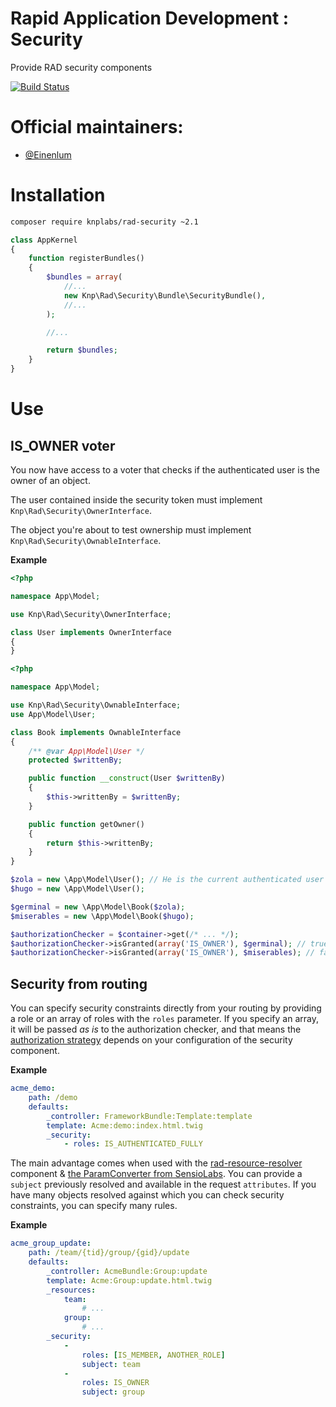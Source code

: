 Rapid Application Development : Security
========================================

Provide RAD security components

[![Build Status](https://travis-ci.org/KnpLabs/rad-security.svg?branch=master)](https://travis-ci.org/KnpLabs/rad-security)

# Official maintainers:

* [@Einenlum](https://github.com/Einenlum)

# Installation

```bash
composer require knplabs/rad-security ~2.1
```

```php
class AppKernel
{
    function registerBundles()
    {
        $bundles = array(
            //...
            new Knp\Rad\Security\Bundle\SecurityBundle(),
            //...
        );

        //...

        return $bundles;
    }
}
```

# Use

## IS_OWNER voter

You now have access to a voter that checks if the authenticated user is the owner of an object.

The user contained inside the security token must implement `Knp\Rad\Security\OwnerInterface`.

The object you're about to test ownership must implement `Knp\Rad\Security\OwnableInterface`.

**Example**
```php
<?php

namespace App\Model;

use Knp\Rad\Security\OwnerInterface;

class User implements OwnerInterface
{
}
```

```php
<?php

namespace App\Model;

use Knp\Rad\Security\OwnableInterface;
use App\Model\User;

class Book implements OwnableInterface
{
    /** @var App\Model\User */
    protected $writtenBy;

    public function __construct(User $writtenBy)
    {
        $this->writtenBy = $writtenBy;
    }

    public function getOwner()
    {
        return $this->writtenBy;
    }
}
```

```php
$zola = new \App\Model\User(); // He is the current authenticated user
$hugo = new \App\Model\User();

$germinal = new \App\Model\Book($zola);
$miserables = new \App\Model\Book($hugo);

$authorizationChecker = $container->get(/* ... */);
$authorizationChecker->isGranted(array('IS_OWNER'), $germinal); // true
$authorizationChecker->isGranted(array('IS_OWNER'), $miserables); // false
```

## Security from routing

You can specify security constraints directly from your routing by providing a role or an array of roles with the `roles` parameter. If you specify an array, it will be passed *as is* to the authorization checker, and that means the [authorization strategy](http://symfony.com/doc/current/cookbook/security/voters.html#changing-the-access-decision-strategy) depends on your configuration of the security component.


**Example**
```yaml
acme_demo:
    path: /demo
    defaults:
        _controller: FrameworkBundle:Template:template
        template: Acme:demo:index.html.twig
        _security:
            - roles: IS_AUTHENTICATED_FULLY
```

The main advantage comes when used with the [rad-resource-resolver](https://github.com/KnpLabs/rad-resource-resolver) component & [the ParamConverter from SensioLabs](http://symfony.com/doc/current/bundles/SensioFrameworkExtraBundle/annotations/converters.html).
You can provide a `subject` previously resolved and available in the request `attributes`.
If you have many objects resolved against which you can check security constraints, you can specify many rules.

**Example**
```yaml
acme_group_update:
    path: /team/{tid}/group/{gid}/update
    defaults:
        _controller: AcmeBundle:Group:update
        template: Acme:Group:update.html.twig
        _resources:
            team:
                # ...
            group:
                # ...
        _security:
            -
                roles: [IS_MEMBER, ANOTHER_ROLE]
                subject: team
            -
                roles: IS_OWNER
                subject: group
```
